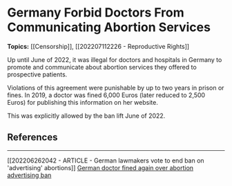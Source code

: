 # Germany Forbid Doctors From Communicating Abortion Services

**Topics:** [[Censorship]], [[202207112226 - Reproductive Rights]]

Up until June of 2022, it was illegal for doctors and hospitals in Germany to promote and communicate about abortion services they offered to prospective patients. 

Violations of this agreement were punishable by up to two years in prison or fines. In 2019, a doctor was fined 6,000 Euros (later reduced to 2,500 Euros) for publishing this information on her website.

This was explicitly allowed by the ban lift June of 2022.


## References
---
[[202206262042 - ARTICLE - German lawmakers vote to end ban on 'advertising' abortions]]
[German doctor fined again over abortion advertising ban](https://apnews.com/article/3b7025bda7005c3c42c18efecb624d83)
